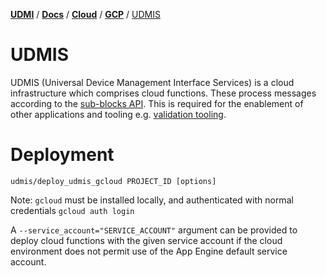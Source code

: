 [**UDMI**](../../../) / [**Docs**](../../) / [**Cloud**](../) / [**GCP**](./) / [UDMIS](#)

# UDMIS

UDMIS (Universal Device Management Interface Services) is a cloud infrastructure which comprises cloud functions. These process messages according to the [sub-blocks API](../../specs/subblocks.md). This is required for the enablement of other applications and tooling e.g. [validation tooling](../../tools/readme.md).

# Deployment

`udmis/deploy_udmis_gcloud PROJECT_ID [options]`

Note: `gcloud` must be installed locally, and authenticated with normal credentials `gcloud auth login`

A `--service_account="SERVICE_ACCOUNT"` argument can be provided to deploy cloud functions with the given service account if the cloud environment does not permit use of the App Engine default service account.
